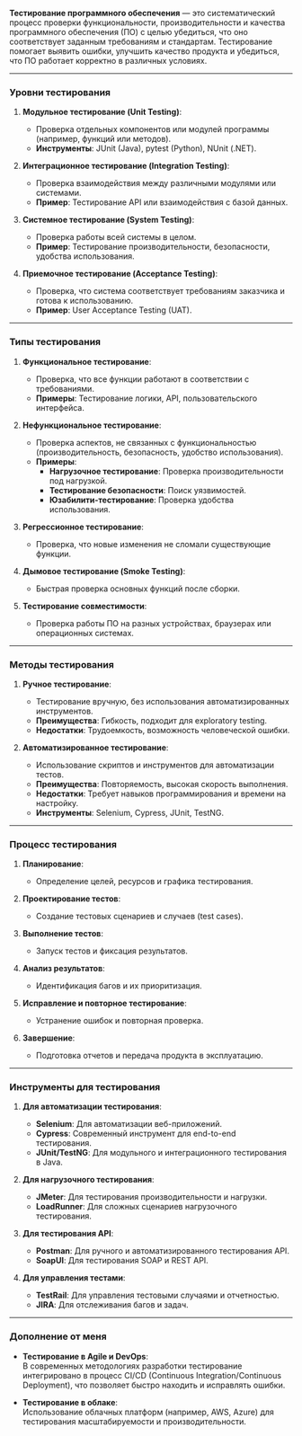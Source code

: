 **Тестирование программного обеспечения** — это систематический процесс проверки функциональности, производительности и качества программного обеспечения (ПО) с целью убедиться, что оно соответствует заданным требованиям и стандартам. Тестирование помогает выявить ошибки, улучшить качество продукта и убедиться, что ПО работает корректно в различных условиях.

---

### Уровни тестирования

1. **Модульное тестирование (Unit Testing)**:  
   - Проверка отдельных компонентов или модулей программы (например, функций или методов).  
   - **Инструменты**: JUnit (Java), pytest (Python), NUnit (.NET).  

2. **Интеграционное тестирование (Integration Testing)**:  
   - Проверка взаимодействия между различными модулями или системами.  
   - **Пример**: Тестирование API или взаимодействия с базой данных.  

3. **Системное тестирование (System Testing)**:  
   - Проверка работы всей системы в целом.  
   - **Пример**: Тестирование производительности, безопасности, удобства использования.  

4. **Приемочное тестирование (Acceptance Testing)**:  
   - Проверка, что система соответствует требованиям заказчика и готова к использованию.  
   - **Пример**: User Acceptance Testing (UAT).  

---

### Типы тестирования

1. **Функциональное тестирование**:  
   - Проверка, что все функции работают в соответствии с требованиями.  
   - **Примеры**: Тестирование логики, API, пользовательского интерфейса.  

2. **Нефункциональное тестирование**:  
   - Проверка аспектов, не связанных с функциональностью (производительность, безопасность, удобство использования).  
   - **Примеры**:  
     - **Нагрузочное тестирование**: Проверка производительности под нагрузкой.  
     - **Тестирование безопасности**: Поиск уязвимостей.  
     - **Юзабилити-тестирование**: Проверка удобства использования.  

3. **Регрессионное тестирование**:  
   - Проверка, что новые изменения не сломали существующие функции.  

4. **Дымовое тестирование (Smoke Testing)**:  
   - Быстрая проверка основных функций после сборки.  

5. **Тестирование совместимости**:  
   - Проверка работы ПО на разных устройствах, браузерах или операционных системах.  

---

### Методы тестирования

1. **Ручное тестирование**:  
   - Тестирование вручную, без использования автоматизированных инструментов.  
   - **Преимущества**: Гибкость, подходит для exploratory testing.  
   - **Недостатки**: Трудоемкость, возможность человеческой ошибки.  

2. **Автоматизированное тестирование**:  
   - Использование скриптов и инструментов для автоматизации тестов.  
   - **Преимущества**: Повторяемость, высокая скорость выполнения.  
   - **Недостатки**: Требует навыков программирования и времени на настройку.  
   - **Инструменты**: Selenium, Cypress, JUnit, TestNG.  

---

### Процесс тестирования

1. **Планирование**:  
   - Определение целей, ресурсов и графика тестирования.  

2. **Проектирование тестов**:  
   - Создание тестовых сценариев и случаев (test cases).  

3. **Выполнение тестов**:  
   - Запуск тестов и фиксация результатов.  

4. **Анализ результатов**:  
   - Идентификация багов и их приоритизация.  

5. **Исправление и повторное тестирование**:  
   - Устранение ошибок и повторная проверка.  

6. **Завершение**:  
   - Подготовка отчетов и передача продукта в эксплуатацию.  

---

### Инструменты для тестирования

1. **Для автоматизации тестирования**:  
   - **Selenium**: Для автоматизации веб-приложений.  
   - **Cypress**: Современный инструмент для end-to-end тестирования.  
   - **JUnit/TestNG**: Для модульного и интеграционного тестирования в Java.  

2. **Для нагрузочного тестирования**:  
   - **JMeter**: Для тестирования производительности и нагрузки.  
   - **LoadRunner**: Для сложных сценариев нагрузочного тестирования.  

3. **Для тестирования API**:  
   - **Postman**: Для ручного и автоматизированного тестирования API.  
   - **SoapUI**: Для тестирования SOAP и REST API.  

4. **Для управления тестами**:  
   - **TestRail**: Для управления тестовыми случаями и отчетностью.  
   - **JIRA**: Для отслеживания багов и задач.  

---
### Дополнение от меня

- **Тестирование в Agile и DevOps**:  
   В современных методологиях разработки тестирование интегрировано в процесс CI/CD (Continuous Integration/Continuous Deployment), что позволяет быстро находить и исправлять ошибки.  

- **Тестирование в облаке**:  
   Использование облачных платформ (например, AWS, Azure) для тестирования масштабируемости и производительности.  